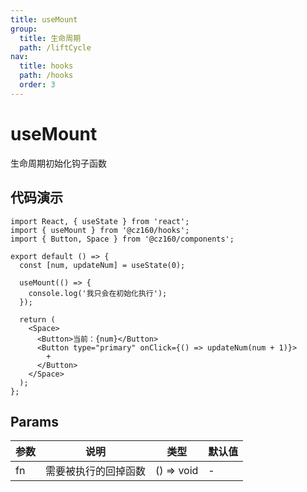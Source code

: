 ```yaml
---
title: useMount
group:
  title: 生命周期
  path: /liftCycle
nav:
  title: hooks
  path: /hooks
  order: 3
---
```


# useMount

生命周期初始化钩子函数

## 代码演示

```tsx
import React, { useState } from 'react';
import { useMount } from '@cz160/hooks';
import { Button, Space } from '@cz160/components';

export default () => {
  const [num, updateNum] = useState(0);

  useMount(() => {
    console.log('我只会在初始化执行');
  });

  return (
    <Space>
      <Button>当前：{num}</Button>
      <Button type="primary" onClick={() => updateNum(num + 1)}>
        +
      </Button>
    </Space>
  );
};
```

## Params

| 参数 | 说明                 | 类型       | 默认值 |
| ---- | -------------------- | ---------- | ------ |
| fn   | 需要被执行的回掉函数 | () => void | -      |
